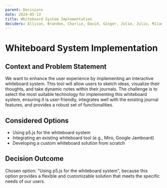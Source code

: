 ```yaml
---
parent: Decisions
date: 2024-05-13
title: Whiteboard System Implementation
deciders: Allison, Brandon, Charlie, David, Ginger, Julie, Julio, Milana, Nikolas, Riana, Wenzhe
---
```


# Whiteboard System Implementation

## Context and Problem Statement

We want to enhance the user experience by implementing an interactive whiteboard system. This tool will allow users to sketch ideas, visualize their thoughts, and take dynamic notes within their journals. The challenge is to select the most suitable technology for implementing this whiteboard system, ensuring it is user-friendly, integrates well with the existing journal features, and provides a robust set of functionalities.

## Considered Options

* Using p5.js for the whiteboard system
* Integrating an existing whiteboard tool (e.g., Miro, Google Jamboard)
* Developing a custom whiteboard solution from scratch

## Decision Outcome

Chosen option: "Using p5.js for the whiteboard system", because this option provides a flexible and customizable solution that meets the specific needs of our users.
